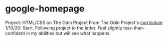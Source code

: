 # google-homepage
Project: HTML/CSS on The Odin Project
From The Odin Project's [curriculum](http://www.theodinproject.com/courses/web-development-101/lessons/html-css)
1/10/20: Start. Following project to the letter. Feel slightly less-than-confident in my abilities but will see what happens.